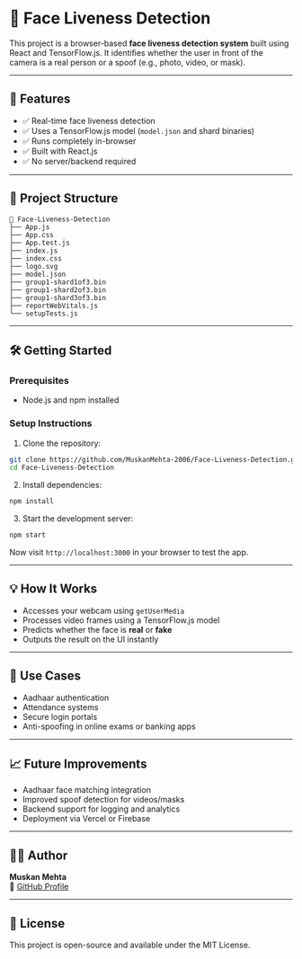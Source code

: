 # 🧠 Face Liveness Detection

This project is a browser-based **face liveness detection system** built using React and TensorFlow.js. It identifies whether the user in front of the camera is a real person or a spoof (e.g., photo, video, or mask).

---

## 🚀 Features

- ✅ Real-time face liveness detection
- ✅ Uses a TensorFlow.js model (`model.json` and shard binaries)
- ✅ Runs completely in-browser
- ✅ Built with React.js
- ✅ No server/backend required

---

## 📂 Project Structure

```
📁 Face-Liveness-Detection
├── App.js
├── App.css
├── App.test.js
├── index.js
├── index.css
├── logo.svg
├── model.json
├── group1-shard1of3.bin
├── group1-shard2of3.bin
├── group1-shard3of3.bin
├── reportWebVitals.js
└── setupTests.js
```

---

## 🛠️ Getting Started

### Prerequisites

- Node.js and npm installed

### Setup Instructions

1. Clone the repository:

```bash
git clone https://github.com/MuskanMehta-2006/Face-Liveness-Detection.git
cd Face-Liveness-Detection
```

2. Install dependencies:

```bash
npm install
```

3. Start the development server:

```bash
npm start
```

Now visit `http://localhost:3000` in your browser to test the app.

---

## 💡 How It Works

- Accesses your webcam using `getUserMedia`
- Processes video frames using a TensorFlow.js model
- Predicts whether the face is **real** or **fake**
- Outputs the result on the UI instantly

---

## 📌 Use Cases

- Aadhaar authentication
- Attendance systems
- Secure login portals
- Anti-spoofing in online exams or banking apps

---

## 📈 Future Improvements

- Aadhaar face matching integration
- Improved spoof detection for videos/masks
- Backend support for logging and analytics
- Deployment via Vercel or Firebase

---

## 👩‍💻 Author

**Muskan Mehta**  
🔗 [GitHub Profile](https://github.com/MuskanMehta-2006)

---

## 📄 License

This project is open-source and available under the MIT License.
